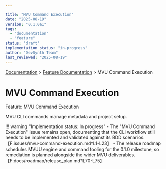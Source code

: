 ```yaml
---

title: "MVU Command Execution"
date: "2025-08-19"
version: "0.1.0a1"
tags:
  - "documentation"
  - "feature"
status: "draft"
implementation_status: "in-progress"
author: "DevSynth Team"
last_reviewed: "2025-08-19"
---
```

<div class="breadcrumbs">
<a href="../index.md">Documentation</a> &gt; <a href="index.md">Feature Documentation</a> &gt; MVU Command Execution
</div>

# MVU Command Execution

Feature: MVU Command Execution

MVU CLI commands manage metadata and project setup.

!!! warning "Implementation status: In progress"
    - The "MVU Command Execution" issue remains open, documenting that the CLI workflow still needs to be implemented and validated against its BDD scenarios.【F:issues/mvu-command-execution.md†L1-L23】
    - The release roadmap schedules MVUU engine and command tooling for the 0.1.0 milestone, so remediation is planned alongside the wider MVU deliverables.【F:docs/roadmap/release_plan.md†L70-L75】
